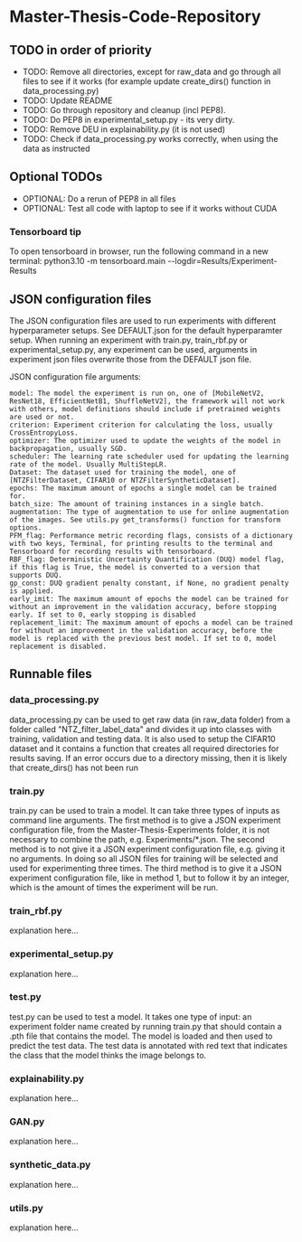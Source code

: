 # Master-Thesis-Code-Repository

## TODO in order of priority
* TODO: Remove all directories, except for raw_data and go through all files to see if it works (for example update create_dirs() function in data_processing.py)  
* TODO: Update README  
* TODO: Go through repository and cleanup (incl PEP8).  
* TODO: Do PEP8 in experimental_setup.py - its very dirty.  
* TODO: Remove DEU in explainability.py (it is not used)  
* TODO: Check if data_processing.py works correctly, when using the data as instructed  

## Optional TODOs
* OPTIONAL: Do a rerun of PEP8 in all files    
* OPTIONAL: Test all code with laptop to see if it works without CUDA  

### Tensorboard tip

To open tensorboard in browser, run the following command in a new terminal: python3.10 -m tensorboard.main --logdir=Results/Experiment-Results

## JSON configuration files

The JSON configuration files are used to run experiments with different hyperparameter setups. See DEFAULT.json for the default hyperparamter setup. When running an experiment with train.py, train_rbf.py or experimental_setup.py, any experiment can be used, arguments in experiment json files overwrite those from the DEFAULT json file.

JSON configuration file arguments:

    model: The model the experiment is run on, one of [MobileNetV2, ResNet18, EfficientNetB1, ShuffleNetV2], the framework will not work with others, model definitions should include if pretrained weights are used or not.
    criterion: Experiment criterion for calculating the loss, usually CrossEntropyLoss.
    optimizer: The optimizer used to update the weights of the model in backpropagation, usually SGD.
    scheduler: The learning rate scheduler used for updating the learning rate of the model. Usually MultiStepLR.
    Dataset: The dataset used for training the model, one of [NTZFilterDataset, CIFAR10 or NTZFilterSyntheticDataset].
    epochs: The maximum amount of epochs a single model can be trained for.
    batch_size: The amount of training instances in a single batch.
    augmentation: The type of augmentation to use for online augmentation of the images. See utils.py get_transforms() function for transform options.
    PFM_flag: Performance metric recording flags, consists of a dictionary with two keys, Terminal, for printing results to the terminal and Tensorboard for recording results with tensorboard.
    RBF_flag: Deterministic Uncertainty Quantification (DUQ) model flag, if this flag is True, the model is converted to a version that supports DUQ.
    gp_const: DUQ gradient penalty constant, if None, no gradient penalty is applied.
    early_imit: The maximum amount of epochs the model can be trained for without an improvement in the validation accuracy, before stopping early. If set to 0, early stopping is disabled
    replacement_limit: The maximum amount of epochs a model can be trained for without an improvement in the validation accuracy, before the model is replaced with the previous best model. If set to 0, model replacement is disabled.

## Runnable files

### data_processing.py

data_processing.py can be used to get raw data (in raw_data folder) from a folder called "NTZ_filter_label_data" and divides it up into classes with training, validation and testing data. It is also used to setup the CIFAR10 dataset and it contains a function that creates all required directories for results saving. If an error occurs due to a directory missing, then it is likely that create_dirs() has not been run

### train.py

train.py can be used to train a model. It can take three types of inputs as command line arguments. The first method is to give a JSON experiment configuration file, from the Master-Thesis-Experiments folder, it is not necessary to combine the path, e.g. Experiments/*.json. The second method is to not give it a JSON experiment configuration file, e.g. giving it no arguments. In doing so all JSON files for training will be selected and used for experimenting three times. The third method is to give it a JSON experiment configuration file, like in method 1, but to follow it by an integer, which is the amount of times the experiment will be run.

### train_rbf.py

explanation here...

### experimental_setup.py

explanation here...

### test.py

test.py can be used to test a model. It takes one type of input: an experiment folder name created by running train.py that should contain a .pth file that contains the model. The model is loaded and then used to predict the test data. The test data is annotated with red text that indicates the class that the model thinks the image belongs to.

### explainability.py

explanation here...

### GAN.py

explanation here...

### synthetic_data.py

explanation here...

### utils.py

explanation here...
